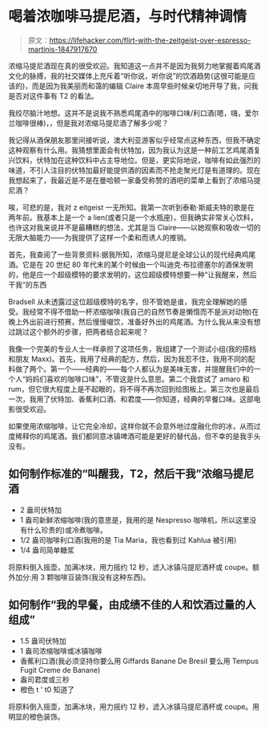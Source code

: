 # 喝着浓咖啡马提尼酒，与时代精神调情

> 原文：<https://lifehacker.com/flirt-with-the-zeitgeist-over-espresso-martinis-1847917670>

浓缩马提尼酒现在真的很受欢迎。我知道这一点并不是因为我努力地掌握着鸡尾酒文化的脉搏，我的社交媒体上充斥着“听你说，听你说”的饮酒趋势(这很可能是应该的)，而是因为我美丽而和蔼的编辑 Claire 本周早些时候亲切地开导了我，问我是否对这件事有 T2 的看法。



我绞尽脑汁地想。这并不是说我不熟悉鸡尾酒中的咖啡口味/利口酒(嗯，嗨，爱尔兰咖啡很棒)，，但是我对浓缩马提尼酒了解多少呢？

我记得从酒保朋友那里间接听说，澳大利亚游客似乎经常点这种东西，但我不确定这种观察有什么用。我猜想里面会有伏特加，因为我认为这是一种前工艺鸡尾酒复兴饮料，伏特加在这种饮料中占主导地位。但是，更实际地说，咖啡有如此强烈的味道，不引人注目的伏特加最好能提供酒的因素而不抢走聚光灯是有道理的。现在我想起来了，我最近是不是在曼哈顿一家备受称赞的酒吧的菜单上看到了浓缩马提尼酒？

唉，可悲的是，我对 z eitgeist 一无所知。我第一次听到泰勒·斯威夫特的歌是在两年前。我基本上是一个 a lien(或者只是一个水瓶座)，但我确实非常关心饮料，也许这对我来说并不是最糟糕的想法，尤其是当 Claire——以她观察和吸收一切的无限大脑能力——为我提供了这样一个柔和而诱人的推销。

首先，我查阅了一些背景资料:据我所知，浓缩马提尼是全球公认的现代经典鸡尾酒。它是在 20 世纪 80 年代末的某个时候由一个叫迪克·布拉德塞尔的酒保发明的，他是应一个超级模特的要求发明的，这位超级模特想要一种“让我醒来，然后干我”的东西

Bradsell 从未透露过这位超级模特的名字，但不管她是谁，我完全理解她的感受。我经常不得不借助一杯浓缩咖啡(我自己的自然节奏是懒惰而不是派对动物)在晚上外出前进行预赛，然后慢慢啜饮，准备好外出的鸡尾酒。为什么我从来没有想过跳过这个额外的步骤，把两者结合起来呢？

我像一个完美的专业人士一样承担了这项任务，我组建了一个测试小组(我的搭档和朋友 Maxx)。首先，我用了经典的配方，然后，因为我忍不住，我用不同的配料做了两个。第一个——经典的——每个人都认为是美味无害，并提醒我们中的一个人“妈妈们喜欢的咖啡口味”，不管这是什么意思。第二个我尝试了 amaro 和 rum，但它很大程度上是不起眼的，将不得不再次回到绘图板上。第三次也是最后一次，我用了伏特加、香蕉利口酒、和君度——你知道，经典的早餐口味。这部电影很受欢迎。

如果使用浓缩咖啡，让它完全冷却，这样你就不会意外地过度融化你的冰，从而过度稀释你的鸡尾酒。我们都同意冰镇啤酒可能是更好的替代品，但不幸的是我手头没有。

## 如何制作标准的“叫醒我，T2，然后干我”浓缩马提尼酒

*   2 盎司伏特加
*   1 盎司新鲜浓缩咖啡(我的意思是，我用的是 Nespresso 咖啡机，所以这里没有什么珍贵的)或冷煮咖啡。
*   1/2 盎司咖啡利口酒(我用的是 Tia Maria，我也看到过 Kahlua 被引用)
*   1/4 盎司简单糖浆

将原料倒入摇壶，加满冰块，用力摇约 12 秒，滤入冰镇马提尼酒杯或 coupe。额外加分:用 3 颗咖啡豆装饰(我没有这种东西)。

## 如何制作“我的早餐，由成绩不佳的人和饮酒过量的人组成”

*   1.5 盎司伏特加
*   1 盎司浓缩咖啡或冰镇咖啡
*   香蕉利口酒(我必须坚持你要么用 Giffards Banane De Bresil 要么用 Tempus Fugit Creme de Banane)
*   盎司君度或三秒
*   橙色 t ' t0 知道了

将原料倒入摇壶，加满冰块，用力摇约 12 秒，滤入冰镇马提尼酒杯或 coupe。用明显的橙色装饰。